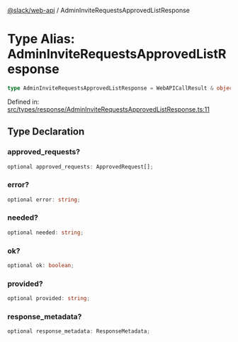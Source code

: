 [@slack/web-api](../index.md) / AdminInviteRequestsApprovedListResponse

# Type Alias: AdminInviteRequestsApprovedListResponse

```ts
type AdminInviteRequestsApprovedListResponse = WebAPICallResult & object;
```

Defined in: [src/types/response/AdminInviteRequestsApprovedListResponse.ts:11](https://github.com/slackapi/node-slack-sdk/blob/main/packages/web-api/src/types/response/AdminInviteRequestsApprovedListResponse.ts#L11)

## Type Declaration

### approved\_requests?

```ts
optional approved_requests: ApprovedRequest[];
```

### error?

```ts
optional error: string;
```

### needed?

```ts
optional needed: string;
```

### ok?

```ts
optional ok: boolean;
```

### provided?

```ts
optional provided: string;
```

### response\_metadata?

```ts
optional response_metadata: ResponseMetadata;
```
